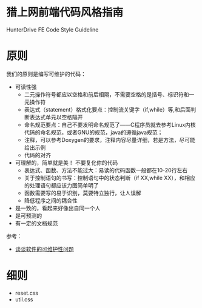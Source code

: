 猎上网前端代码风格指南
===
HunterDrive FE Code Style Guideline

原则
===
我们的原则是编写可维护的代码：

* 可读性强
  * 二元操作符号都应以空格和前后相隔，不需要空格的是括号、标识符和一元操作符
  * 表达式（statement）格式化要点：控制流关键字（if,while）等,和后面判断表达式单元以空格隔开
  * 命名规范要点：自己不要发明命名规范了——C程序员就去参考Linux内核代码的命名规范，或者GNU的规范，java的遵循java规范；
  * 注释，可以参考Doxygen的要求，注释内容尽量详细，若是方法，尽可能给出示例
  * 代码的对齐
* 可理解的，简单就是美！ 不要复化你的代码
  * 表达式、函数、方法不能过大：易读的代码函数一般都在10-20行左右
  * 关于控制语句的书写：控制语句中的状态判断（if XX,while XX），和相应的处理语句都应该力图简单明了
  * 函数需要写的易于识别，莫要特立独行，让人误解
  * 降低程序之间的耦合性
* 是一致的，看起来好像出自同一个人
* 是可预测的
* 有一定的文档规范

参考：
* <a href="http://blog.csdn.net/kanghua/article/details/3649209">谈谈软件的可维护性问题 </a>


细则
===
* reset.css
* util.css


